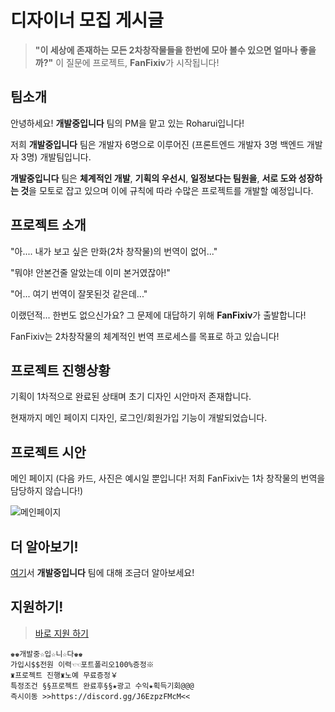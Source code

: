 # 디자이너 모집 게시글

> **"이 세상에 존재하는 모든 2차창작물들을 한번에 모아 볼수 있으면 얼마나 좋을까?"**
이 질문에 프로젝트, **FanFixiv**가 시작됩니다!

## 팀소개

안녕하세요! **개발중입니다** 팀의 PM을 맡고 있는 Roharui입니다!

저희 **개발중입니다** 팀은 개발자 6명으로 이루어진 (프론트엔드 개발자 3명 백엔드 개발자 3명) 개발팀입니다.

**개발중입니다** 팀은 **체계적인 개발**, **기획의 우선시**, **일정보다는 팀원을**, **서로 도와 성장하는 것**을 모토로 잡고 있으며 이에 규칙에 따라 수많은 프로젝트를 개발할 예정입니다.

## 프로젝트 소개

"아.... 내가 보고 싶은 만화(2차 창작물)의 번역이 없어..."

"뭐야! 안본건줄 알았는데 이미 본거였잖아!"

"어... 여기 번역이 잘못된것 같은데..."

이랬던적... 한번도 없으신가요? 그 문제에 대답하기 위해 **FanFixiv**가 출발합니다!

FanFixiv는 2차창작물의 체계적인 번역 프로세스를 목표로 하고 있습니다!

## 프로젝트 진행상황

기획이 1차적으로 완료된 상태며 초기 디자인 시안마저 존재합니다.

현재까지 메인 페이지 디자인, 로그인/회원가입 기능이 개발되었습니다.

## 프로젝트 시안

메인 페이지 (다음 카드, 사진은 예시일 뿐입니다! 저희 FanFixiv는 1차 창작물의 번역을 담당하지 않습니다!)

![메인페이지]()


## 더 알아보기!

[여기](https://github.com/GiveUsMoney/TEAM)서 **개발중입니다** 팀에 대해 조금더 알아보세요!

## 지원하기!


> [바로 지원 하기](https://discord.gg/J6EzpzFMcM)

```
♚♚개발중☆입☆니☆다♚♚
가입시$$전원 이력☜☜포트폴리오100%증정※ 
♜프로젝트 진행♜노예 무료증정￥ 
특정조건 §§프로젝트 완료후§§★광고 수익★획득기회@@@ 
즉시이동 >>https://discord.gg/J6EzpzFMcM<<
```
